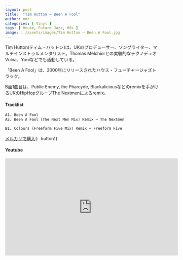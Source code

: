 ```yaml
---
layout: post
title:  "Tim Hutton – Been A Fool"
author: mmr
categories: [ Vinyl ]
tags: [ House, Future Jazz, 00s ]
image: ../assets/images/Tim Hutton – Been A Fool.jpg
---
```


Tim Hutton(ティム・ハットン)は、UKのプロデューサー、ソングライター、マルチインストゥルメンタリスト。Thomas Melchiorとの実験的なテクノデュオVulva、Yoniなどでも活動している。

「Been A Fool」は、2000年にリリースされたハウス・フューチャージャズトラック。

B面1曲目は、Public Enemy, the Pharcyde, Blackaliciousなどのremixを手がけるUKのHipHopグループThe Nextmenによるremix。

#### Tracklist
```md
A1. Been A Fool
A2. Been A Fool (The Next Men Mix) Remix – The Nextmen

B1. Colours (Freeform Five Mix) Remix – Freeform Five
```

[メルカリで購入](https://jp.mercari.com/item/m19134030738?afid=6142608987){: .button1}

#### Youtube
<iframe width="560" height="315" src="https://www.youtube.com/embed/7WuYeP1B3eE?si=JwuWQL0Mjkvp0_DX" title="YouTube video player" frameborder="0" allow="accelerometer; autoplay; clipboard-write; encrypted-media; gyroscope; picture-in-picture; web-share" referrerpolicy="strict-origin-when-cross-origin" allowfullscreen></iframe>